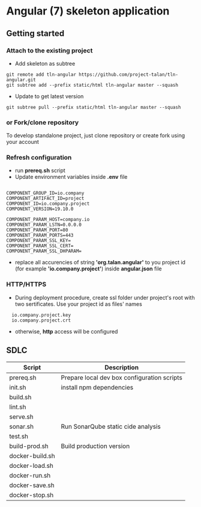 # Angular (7) skeleton application

## Getting started

### Attach to the existing project

* Add skeleton as subtree
```
git remote add tln-angular https://github.com/project-talan/tln-angular.git
git subtree add --prefix static/html tln-angular master --squash
```
* Update to get latest version
```
git subtree pull --prefix static/html tln-angular master --squash
```

### or Fork/clone repository

To develop standalone project, just clone repository or create fork using your account

### Refresh configuration
* run **prereq.sh** script
* Update environment variables inside **.env** file
```

COMPONENT_GROUP_ID=io.company
COMPONENT_ARTIFACT_ID=project
COMPONENT_ID=io.company.project
COMPONENT_VERSION=19.10.0

COMPONENT_PARAM_HOST=company.io
COMPONENT_PARAM_LSTN=0.0.0.0
COMPONENT_PARAM_PORT=80
COMPONENT_PARAM_PORTS=443
COMPONENT_PARAM_SSL_KEY=
COMPONENT_PARAM_SSL_CERT=
COMPONENT_PARAM_SSL_DHPARAM=
```
* replace all accurencies of string **'org.talan.angular'** to you project id (for example **'io.company.project'**) inside **angular.json** file


### HTTP/HTTPS

* During deployment procedure, create ssl folder under project's root with two sertificates. Use your project id as files' names
```
  io.company.project.key
  io.company.project.crt
```
* otherwise, **http** access will be configured


## SDLC


| Script  | Description |
| ------------- | ------------- |
| prereq.sh | Prepare local dev box configuration scripts |
| init.sh | install npm dependencies |
| build.sh |  |
| lint.sh |  |
| serve.sh |  |
| sonar.sh | Run SonarQube static cide analysis |
| test.sh |  |
| build-prod.sh | Build production version |
| docker-build.sh |  |
| docker-load.sh |  |
| docker-run.sh |  |
| docker-save.sh |  |
| docker-stop.sh |  |


